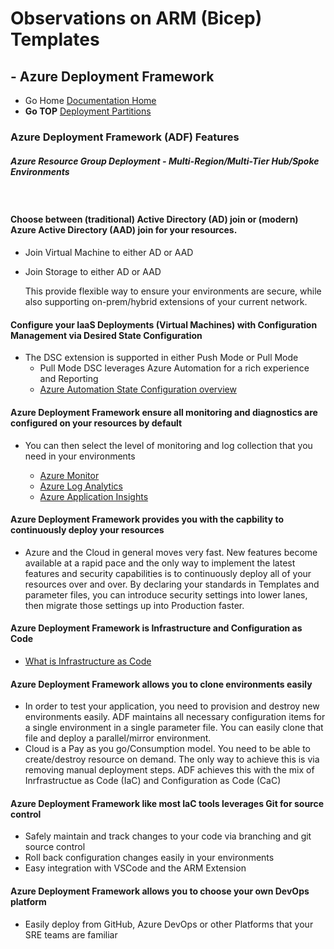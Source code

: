 #  Observations on ARM (Bicep) Templates

## - Azure Deployment Framework 
- Go Home [Documentation Home](./index.md)
- **Go TOP** [Deployment Partitions](./Deployment_Partitions.md)

### Azure Deployment Framework (ADF) Features

##### *Azure Resource Group Deployment - Multi-Region/Multi-Tier Hub/Spoke Environments*
<br/>

#### Choose between (traditional) Active Directory (AD) join or (modern) Azure Active Directory (AAD) join for your resources.
- Join Virtual Machine to either AD or AAD
- Join Storage to either AD or AAD

    This provide flexible way to ensure your environments are secure, while also supporting on-prem/hybrid extensions of your current network.

#### Configure your IaaS Deployments (Virtual Machines) with Configuration Management via Desired State Configuration
- The DSC extension is supported in either Push Mode or Pull Mode
    - Pull Mode DSC leverages Azure Automation for a rich experience and Reporting
    - [Azure Automation State Configuration overview](https://docs.microsoft.com/en-us/azure/automation/automation-dsc-overview)

#### Azure Deployment Framework ensure all monitoring and diagnostics are configured on your resources by default
- You can then select the level of monitoring and log collection that you need in your environments
    
    - [Azure Monitor](https://docs.microsoft.com/en-us/azure/azure-monitor/overview)
    - [Azure Log Analytics](https://docs.microsoft.com/en-us/azure/azure-monitor/logs/log-analytics-overview)
    - [Azure Application Insights](https://docs.microsoft.com/en-us/azure/azure-monitor/app/app-insights-overview)


#### Azure Deployment Framework provides you with the capbility to continuously deploy your resources
- Azure and the Cloud in general moves very fast. New features become available at a rapid pace and the only way to implement the latest features and security capabilities is to continuously deploy all of your resources over and over. By declaring your standards in Templates and parameter files, you can introduce security settings into lower lanes, then migrate those settings up into Production faster.

#### Azure Deployment Framework is Infrastructure and Configuration as Code
- [What is Infrastructure as Code](https://docs.microsoft.com/en-us/azure/devops/learn/what-is-infrastructure-as-code)

#### Azure Deployment Framework allows you to clone environments easily
- In order to test your application, you need to provision and destroy new environments easily. ADF maintains all necessary configuration items for a single environment in a single parameter file. You can easily clone that file and deploy a parallel/mirror environment.
- Cloud is a Pay as you go/Consumption model. You need to be able to create/destroy resource on demand. The only way to achieve this is via removing manual deployment steps. ADF achieves this with the mix of Inrfrastructue as Code (IaC) and Configuration as Code (CaC)

#### Azure Deployment Framework like most IaC tools leverages Git for source control
- Safely maintain and track changes to your code via branching and git source control
- Roll back configuration changes easily in your environments
- Easy integration with VSCode and the ARM Extension

#### Azure Deployment Framework allows you to choose your own DevOps platform
- Easily deploy from GitHub, Azure DevOps or other Platforms that your SRE teams are familiar